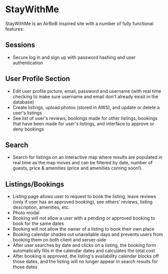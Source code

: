 # StayWithMe

StayWithMe is an AirBnB inspired site with a number of fully functional features:

## Sessions
* Secure log in and sign up with password hashing and user authentication
  
## User Profile Section
* Edit user profile picture, email, password and username (with real time checking to make sure username and email don't already exisit in the database)
* Create listings, upload photos (stored in AWS), and update or delete a user's listings
* See list of user's reviews, bookings made for other listings, bookings that have been made for user's listings, and interface to approve or deny bookings

## Search
* Search for listings on an interactive map where results are populated in real time as the map moves and can be filtered by date, number of guests, price & amenities (price and amenities coming soon!).
  
## Listings/Bookings
* Listing page allows user to request to book the listing, leave reviews (only if user has an approved booking), see others' reviews, listing description, amenities, etc.
* Photo modal
* Booking will not allow a user with a pending or approved booking to book for the same dates
* Booking will not allow the owner of a listing to book their own place
* Booking calendar shades out unavailable days and prevents users from booking them on both client and server-side
* After user searches by date and clicks on a listing, the booking form automatically fills in the calendar dates and calculates the total cost
* After booking is approved, the listing's availability calendar blocks off those dates, and the listing will no longer appear in search results for those dates